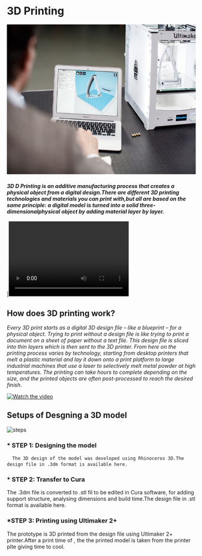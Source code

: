 #                                                     3D Printing
<img src="Ultimaker-2-Plus-Cura.jpg" height="400" width="1000" >   
    
#### _3D D Printing is an additive manufacturing process that creates a physical object from a digital design.There are different 3D printing technologies and materials you can print with,but all are based on the same principle: a digital model is turned into a solid three-dimensionalphysical object by adding material layer by layer._

|<video src="hero_loop_alpha.webm"  width="320" height="200" controls preload> | <video src="teleport-animation.webm"  width="320" height="200" controls preload>|
    
    
 ##  How does 3D printing work?

   _Every 3D print starts as a digital 3D design file – like a blueprint – for a physical object. Trying to print without a design file is like trying to print a document on a sheet of paper without a text file. This design file is sliced into thin layers which is then sent to the 3D printer._
            _From here on the printing process varies by technology, starting from desktop printers that melt a plastic material and lay it down onto a print platform to large industrial machines that use a laser to selectively melt metal powder at high temperatures. The printing can take hours to complete depending on the size, and the printed objects are often post-processed to reach the desired finish._


[![Watch the video](https://i.ytimg.com/vi/B4sCia7t_oI/hqdefault.jpg?sqp=-oaymwEXCPYBEIoBSFryq4qpAwkIARUAAIhCGAE=&rs=AOn4CLCr1cLkPbpVZO5YwwXREXKXURuzlQ)](https://www.youtube.com/watch?v=B4sCia7t_oI)


## Setups of Desgning a 3D model
   
   
   ![steps](http://fabacademy.org/archives/2014/students/vallejo.juanes/images/w5shoesoffseuqence2.jpg)
   
###   * STEP 1: Designing the model

      The 3D design of the model was developed using Rhinoceros 3D.The design file in .3dm format is available here.
      
      
###   * STEP 2: Transfer to Cura
  The .3dm file is converted to .stl fil to be edited in Cura software, for adding support structure, 
   analysing dimensions and build time.The design file in .stl format is available here.
     
     
###   *STEP 3: Printing using Ultimaker 2+

The prototype is 3D printed from the design file using Ultimaker 2+ printer.After a print time of , the the printed model is taken from the printer plte giving time to cool.
